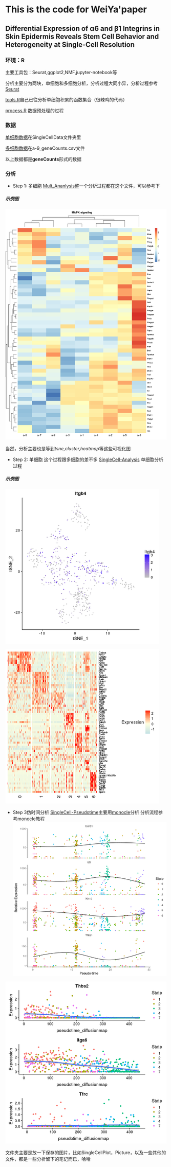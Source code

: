# This is the code for WeiYa'paper

##    Differential Expression of α6 and β1 Integrins in Skin Epidermis Reveals Stem Cell Behavior and Heterogeneity at Single-Cell Resolution

### 环境：R
主要工具包：Seurat,ggplot2,NMF,jupyter-notebook等

分析主要分为两块，单细胞和多细胞分析，分析过程大同小异，分析过程参考[Seurat](https://satijalab.org/seurat/)

[tools.R](./tools.R)自己已往分析单细胞积累的函数集合（很辣鸡的代码）

[process.R](./process.R) 数据预处理的过程


### 数据
[单细胞数据](./SingleCellData)在SingleCellData文件夹里

[多细胞数据](./a-9_geneCounts.csv)在a-9_geneCounts.csv文件

以上数据都是**geneCounts**形式的数据


### 分析

* Step 1: 多细胞
[Mult_Ananlysis](./Mult_Ananlysis.ipynb)整一个分析过程都在这个文件，可以参考下

##### 示例图
![heatmap](./Picture/MAPK-signaling.png)

当然，分析主要也是等到*tsne,cluster,heatmap*等这些可视化图


* Step 2: 单细胞
这个过程跟多细胞的差不多
[SingleCell-Analysis](./SingleCell-Analysis.ipynb) 单细胞分析过程

##### 示例图
![tsne](./SingleCellPlot/Total-FeaturePlot-Itgb4.png)

![heatmap](./SingleCellPlot/Total-heatmap.png)

* Step 3伪时间分析
[SingleCell-Pseudotime](./SingleCell-Pseudotime.ipynb)主要用[monocle](https://cole-trapnell-lab.github.io/monocle-release/)分析
分析流程参考monocle教程
![demo1](./ps-1.png)

![demo2](./ps-2.png)

文件夹主要是放一下保存的图片，比如SingleCellPlot，Picture，以及一些其他的文件，都是一些分析留下的笔记而已，哈哈




